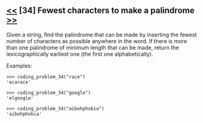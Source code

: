 ## [<<](../33) [34] Fewest characters to make a palindrome [>>](../35)

Given a string, find the palindrome that can be made by inserting the fewest number of characters as possible
anywhere in the word. If there is more than one palindrome of minimum length that can be made, return the
lexicographically earliest one (the first one alphabetically).

Examples:

    >>> coding_problem_34("race")
    'ecarace'

    >>> coding_problem_34("google")
    'elgoogle'

    >>> coding_problem_34("aibohphobia")
    'aibohphobia'
